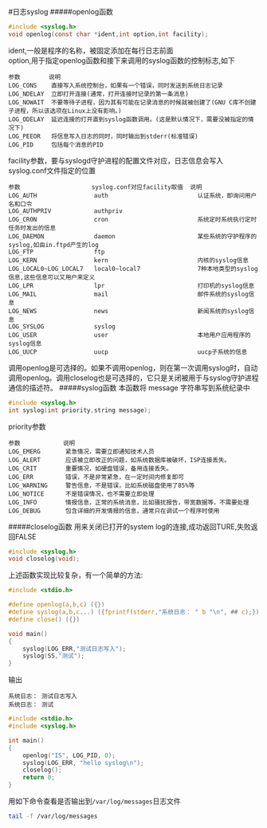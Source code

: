 #日志syslog
#####openlog函数
```c
#include <syslog.h>
void openlog(const char *ident,int option,int facility);
```
ident,一般是程序的名称，被固定添加在每行日志前面     
option,用于指定openlog函数和接下来调用的syslog函数的控制标志,如下
```text
参数        说明
LOG_CONS    直接写入系统控制台，如果有一个错误，同时发送到系统日志记录
LOG_NDELAY  立即打开连接(通常，打开连接时记录的第一条消息)
LOG_NOWAIT  不要等待子进程，因为其有可能在记录消息的时候就被创建了(GNU C库不创建子进程，所以该选项在Linux上没有影响。)
LOG_ODELAY  延迟连接的打开直到syslog函数调用。(这是默认情况下，需要没被指定的情况下)
LOG_PEEOR   将信息写入日志的同时，同时输出到stderr(标准错误)
LOG_PID     包括每个消息的PID
```
facility参数，要与syslogd守护进程的配置文件对应，日志信息会写入syslog.conf文件指定的位置
```text
参数                    syslog.conf对应facility取值  说明
LOG_AUTH                auth                         认证系统，即询问用户名和口令
LOG_AUTHPRIV            authpriv
LOG_CRON                cron                         系统定时系统执行定时任务时发出的信息
LOG_DAEMON              daemon                       某些系统的守护程序的syslog,如由in.ftpd产生的log
LOG_FTP                 ftp
LOG_KERN                kern                         内核的syslog信息
LOG_LOCAL0~LOG_LOCAL7   local0~local7                7种本地类型的syslog信息,这些信息可以又用户来定义
LOG_LPR                 lpr                          打印机的syslog信息
LOG_MAIL                mail                         邮件系统的syslog信息
LOG_NEWS                news                         新闻系统的syslog信息
LOG_SYSLOG              syslog
LOG_USER                user                         本地用户应用程序的syslog信息
LOG_UUCP                uucp                         uucp子系统的信息
```
调用openlog是可选择的。如果不调用openlog，则在第一次调用syslog时，自动调用openlog。调用closelog也是可选择的，它只是关闭被用于与syslog守护进程通信的描述符。
#####syslog函数
本函数将 message 字符串写到系统纪录中
```c
#include <syslog.h>
int syslog(int priority,string message);
```
priority参数
```text
参数            说明
LOG_EMERG       紧急情况，需要立即通知技术人员
LOG_ALERT       应该被立即改正的问题，如系统数据库被破坏，ISP连接丢失。
LOG_CRIT        重要情况，如硬盘错误，备用连接丢失。
LOG_ERR         错误，不是非常紧急，在一定时间内修复即可
LOG_WARNING     警告信息，不是错误，比如系统磁盘使用了85%等
LOG_NOTICE      不是错误情况，也不需要立即处理
LOG_INFO        情报信息，正常的系统消息，比如骚扰报告，带宽数据等，不需要处理
LOG_DEBUG       包含详细的开发情报的信息，通常只在调试一个程序时使用
```
#####closelog函数
用来关闭已打开的system log的连接,成功返回TURE,失败返回FALSE
```c
#include <syslog.h>
void closelog(void);
```

上述函数实现比较复杂，有一个简单的方法:
```c
#include <stdio.h>

#define openlog(a,b,c) ({})
#define syslog(a,b,c...) ({fprintf(stderr,"系统日志： " b "\n", ## c);})
#define close() ({})

void main()
{	
	syslog(LOG_ERR,"测试日志写入");
	syslog(SS,"测试");
}
```
输出
```text
系统日志： 测试日志写入
系统日志： 测试
```

```c
#include <stdio.h>
#include <syslog.h>

int main()
{
	openlog("IS", LOG_PID, 0);
	syslog(LOG_ERR, "hello syslog\n");
	closelog();
	return 0;
}
```
用如下命令查看是否输出到`/var/log/messages`日志文件
```bash
tail -f /var/log/messages
```
